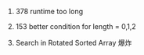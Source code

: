 1. 378 runtime too long

2. 153 better condition for length = 0,1,2

33. Search in Rotated Sorted Array
爆炸